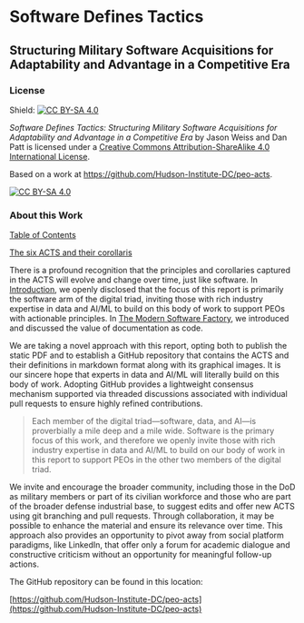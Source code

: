 # Software Defines Tactics
## Structuring Military Software Acquisitions for Adaptability and Advantage in a Competitive Era

### License
Shield: [![CC BY-SA 4.0][cc-by-sa-shield]][cc-by-sa]

_Software Defines Tactics: Structuring Military Software Acquisitions for Adaptability and Advantage in a Competitive 
Era_ by Jason Weiss and Dan Patt is licensed under a 
[Creative Commons Attribution-ShareAlike 4.0 International License][cc-by-sa].

Based on a work at https://github.com/Hudson-Institute-DC/peo-acts. 

[![CC BY-SA 4.0][cc-by-sa-image]][cc-by-sa]

[cc-by-sa]: http://creativecommons.org/licenses/by-sa/4.0/
[cc-by-sa-image]: https://licensebuttons.net/l/by-sa/4.0/88x31.png
[cc-by-sa-shield]: https://img.shields.io/badge/License-CC%20BY--SA%204.0-lightgrey.svg

### About this Work

[Table of Contents](toc.md)

[The six ACTS and their corollaris](images/figure-1.png)

There is a profound recognition that the principles and corollaries captured in the ACTS will evolve and change over 
time, just like software. In [Introduction](introduction.md), we openly disclosed that the focus of this report is 
primarily the software arm of the digital triad, inviting those with rich industry expertise in data and AI/ML to build 
on this body of work to support PEOs with actionable principles. In 
[The Modern Software Factory](modern-software-factory.md), we introduced and discussed the value of documentation as 
code.

We are taking a novel approach with this report, opting both to publish the static PDF and to establish a GitHub 
repository that contains the ACTS and their definitions in markdown format along with its graphical images. It is our 
sincere hope that experts in data and AI/ML will literally build on this body of work. Adopting GitHub provides a 
lightweight consensus mechanism supported via threaded discussions associated with individual pull requests to ensure 
highly refined contributions.

> Each member of the digital triad—software, data, and AI—is proverbially a mile deep and a mile wide. Software is the 
> primary focus of this work, and therefore we openly invite those with rich industry expertise in data and AI/ML to 
> build on our body of work in this report to support PEOs in the other two members of the digital triad.

We invite and encourage the broader community, including those in the DoD as military members or part of its civilian 
workforce and those who are part of the broader defense industrial base, to suggest edits and offer new ACTS using git 
branching and pull requests. Through collaboration, it may be possible to enhance the material and ensure its relevance 
over time. This approach also provides an opportunity to pivot away from social platform paradigms, like LinkedIn, that 
offer only a forum for academic dialogue and constructive criticism without an opportunity for meaningful follow-up 
actions.


The GitHub repository can be found in this location: 

[https://github.com/Hudson-Institute-DC/peo-acts](https://github.com/Hudson-Institute-DC/peo-acts)

